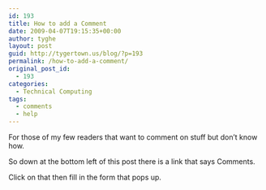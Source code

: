 ```yaml
---
id: 193
title: How to add a Comment
date: 2009-04-07T19:15:35+00:00
author: tyghe
layout: post
guid: http://tygertown.us/blog/?p=193
permalink: /how-to-add-a-comment/
original_post_id:
  - 193
categories:
  - Technical Computing
tags:
  - comments
  - help
---
```

For those of my few readers that want to comment on stuff but don&#8217;t know how.

So down at the bottom left of this post there is a link that says Comments.
  
Click on that then fill in the form that pops up.
